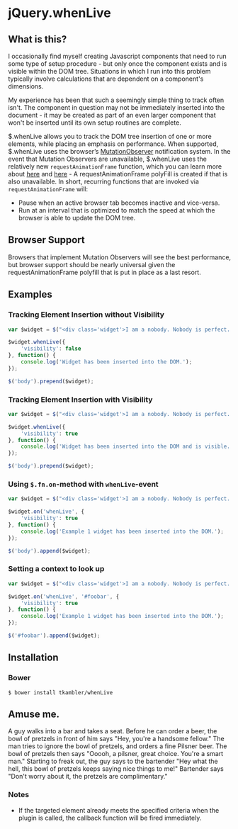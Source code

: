 jQuery.whenLive
========

## What is this?

I occasionally find myself creating Javascript components that need to run some type of setup procedure - but only once the component exists and is visible within the DOM tree. Situations in which I run into this problem typically involve calculations that are dependent on a component's dimensions.

My experience has been that such a seemingly simple thing to track often isn't. The component in question may not be immediately inserted into the document - it may be created as part of an even larger component that won't be inserted until its own setup routines are complete.

$.whenLive allows you to track the DOM tree insertion of one or more elements, while placing an emphasis on performance. When supported, $.whenLive uses the browser’s [MutationObserver](https://developer.mozilla.org/en-US/docs/Web/API/MutationObserver) notification system. In the event that Mutation Observers are unavailable, $.whenLive uses the relatively new `requestAnimationFrame` function, which you can learn more about [here](http://www.paulirish.com/2011/requestanimationframe-for-smart-animating/) and [here](http://css-tricks.com/using-requestanimationframe/) - A requestAnimationFrame polyFill is created if that is also unavailable. In short, recurring functions that are invoked via `requestAnimationFrame` will:

* Pause when an active browser tab becomes inactive and vice-versa.
* Run at an interval that is optimized to match the speed at which the browser is able to update the DOM tree.

## Browser Support

Browsers that implement Mutation Observers will see the best performance, but browser support should be nearly universal given the requestAnimationFrame polyfill that is put in place as a last resort.

## Examples

### Tracking Element Insertion without Visibility

```javascript
var $widget = $("<div class='widget'>I am a nobody. Nobody is perfect. Therefore, I am perfect.</div>");

$widget.whenLive({
	'visibility': false
}, function() {
	console.log('Widget has been inserted into the DOM.');
});

$('body').prepend($widget);
```

### Tracking Element Insertion with Visibility

```javascript
var $widget = $("<div class='widget'>I am a nobody. Nobody is perfect. Therefore, I am perfect.</div>");

$widget.whenLive({
	'visibility': true
}, function() {
	console.log('Widget has been inserted into the DOM and is visible.');
});

$('body').prepend($widget);
```

### Using `$.fn.on`-method with `whenLive`-event

```javascript
var $widget = $("<div class='widget'>I am a nobody. Nobody is perfect. Therefore, I am perfect.</div>");

$widget.on('whenLive', {
	'visibility': true
}, function() {
	console.log('Example 1 widget has been inserted into the DOM.');
});

$('body').append($widget);
```

### Setting a context to look up

```javascript
var $widget = $("<div class='widget'>I am a nobody. Nobody is perfect. Therefore, I am perfect.</div>");

$widget.on('whenLive', '#foobar', {
	'visibility': true
}, function() {
	console.log('Example 1 widget has been inserted into the DOM.');
});

$('#foobar').append($widget);
```

## Installation

### Bower

	$ bower install tkambler/whenLive

## Amuse me.

A guy walks into a bar and takes a seat. Before he can order a beer, the bowl of pretzels in front of him says "Hey, you're a handsome fellow." The man tries to ignore the bowl of pretzels, and orders a fine Pilsner beer. The bowl of pretzels then says "Ooooh, a pilsner, great choice. You're a smart man." Starting to freak out, the guy says to the bartender "Hey what the hell, this bowl of pretzels keeps saying nice things to me!" Bartender says "Don't worry about it, the pretzels are complimentary."

### Notes

* If the targeted element already meets the specified criteria when the plugin is called, the callback function will be fired immediately.

